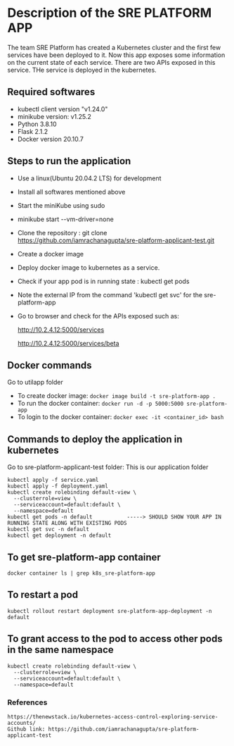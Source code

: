 # Description of the SRE PLATFORM APP
The team SRE Platform has created a Kubernetes cluster and the first few services have been deployed to it. Now this app
exposes some information on the current state of each service. There are two APIs exposed in this service. THe service is deployed in the kubernetes.

## Required softwares
- kubectl client version "v1.24.0"
- minikube version: v1.25.2
- Python 3.8.10
- Flask 2.1.2
- Docker version 20.10.7


## Steps to run the application
- Use a linux(Ubuntu 20.04.2 LTS) for development
- Install all softwares mentioned above
- Start the miniKube using sudo 
- minikube start --vm-driver=none
- Clone the repository : git clone https://github.com/iamrachanagupta/sre-platform-applicant-test.git
- Create a docker image
- Deploy docker image to kubernetes as a service.
- Check if your app pod is in running state : kubectl get pods
- Note the external IP from the command 'kubectl get svc' for the sre-platform-app
- Go to browser and check for the APIs exposed such as:
    
    http://10.2.4.12:5000/services
    
    http://10.2.4.12:5000/services/beta


## Docker commands 
Go to utilapp folder
- To create docker image: ` docker image build -t sre-platform-app . `
- To run the docker container: ` docker run -d -p 5000:5000 sre-platform-app `
- To login to the docker container: ` docker exec -it <container_id> bash `

## Commands to deploy the application in kubernetes
    
Go to sre-platform-applicant-test folder: This is our application folder

```
kubectl apply -f service.yaml
kubectl apply -f deployment.yaml
kubectl create rolebinding default-view \
  --clusterrole=view \
  --serviceaccount=default:default \
  --namespace=default
kubectl get pods -n default           -----> SHOULD SHOW YOUR APP IN RUNNING STATE ALONG WITH EXISTING PODS
kubectl get svc -n default
kubectl get deployment -n default
```
        
## To get sre-platform-app container
` docker container ls | grep k8s_sre-platform-app `


## To restart a pod
` kubectl rollout restart deployment sre-platform-app-deployment -n default `


## To grant access to the pod to access other pods in the same namespace
```
kubectl create rolebinding default-view \
  --clusterrole=view \
  --serviceaccount=default:default \
  --namespace=default
```
 
 
### References
    https://thenewstack.io/kubernetes-access-control-exploring-service-accounts/
    Github link: https://github.com/iamrachanagupta/sre-platform-applicant-test
